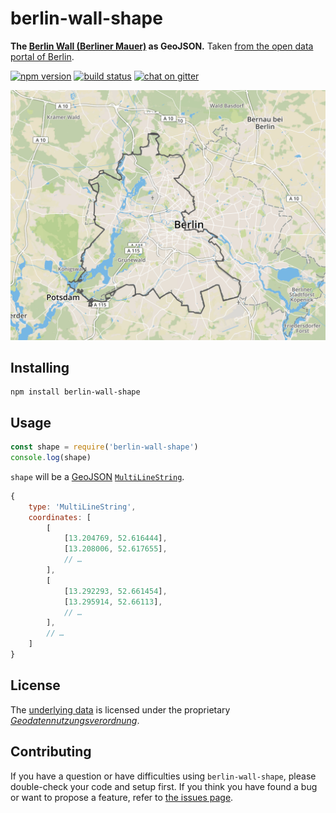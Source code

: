 # berlin-wall-shape

**The [Berlin Wall (Berliner Mauer)](https://en.wikipedia.org/wiki/Berlin_Wall) as GeoJSON.** Taken [from the open data portal of Berlin](https://daten.berlin.de/datensaetze/verlauf-der-berliner-mauer-1989-hinterlandmauer-wfs).

[![npm version](https://img.shields.io/npm/v/berlin-wall-shape.svg)](https://www.npmjs.com/package/berlin-wall-shape)
[![build status](https://api.travis-ci.org/derhuerst/berlin-wall-shape.svg?branch=master)](https://travis-ci.org/derhuerst/berlin-wall-shape)
[![chat on gitter](https://badges.gitter.im/derhuerst.svg)](https://gitter.im/derhuerst)

[![a screenshot of a map showing the shape](screenshot.png)](https://bl.ocks.org/d/4480d1e005423fe84529fde08bc52b8d)


## Installing

```shell
npm install berlin-wall-shape
```


## Usage

```js
const shape = require('berlin-wall-shape')
console.log(shape)
```

`shape` will be a [GeoJSON](http://geojson.org/) [`MultiLineString`](https://tools.ietf.org/html/rfc7946#section-3.1.5).

```js
{
	type: 'MultiLineString',
	coordinates: [
		[
			[13.204769, 52.616444],
			[13.208006, 52.617655],
			// …
		],
		[
			[13.292293, 52.661454],
			[13.295914, 52.66113],
			// …
		],
		// …
	]
}
```


## License

The [underlying data](https://daten.berlin.de/datensaetze/verlauf-der-berliner-mauer-1989-hinterlandmauer-wfs) is licensed under the proprietary [*Geodatennutzungsverordnung*](license.md).


## Contributing

If you have a question or have difficulties using `berlin-wall-shape`, please double-check your code and setup first. If you think you have found a bug or want to propose a feature, refer to [the issues page](https://github.com/derhuerst/berlin-wall-shape/issues).
